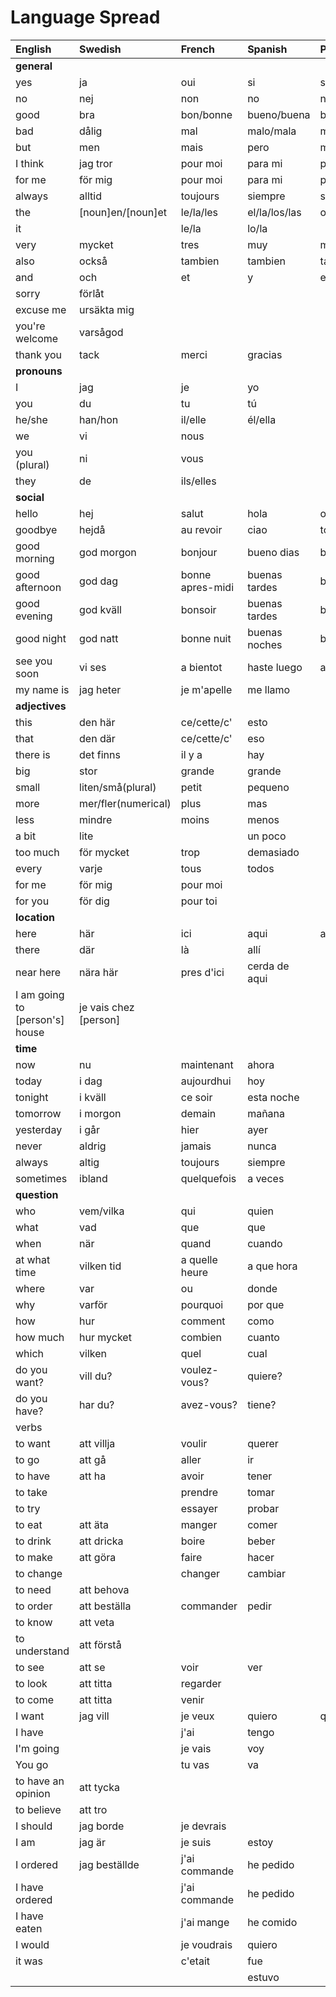 # Language Spread

| English                        | Swedish               | French           | Spanish       | Portugese         | Italian         |
| :----------------------------- | :-------------------- | :--------------- | :------------ | :---------------- | :-------------- |
| **general**                    |                       |                  |               |                   |                 |
| yes                            | ja                    | oui              | si            | si                | si              |
| no                             | nej                   | non              | no            | nao               | no              |
| good                           | bra                   | bon/bonne        | bueno/buena   | bom/boa/bons/boas | buono           |
| bad                            | dålig                 | mal              | malo/mala     | mau               | cattivo/cattiva |
| but                            | men                   | mais             | pero          | mas(mash or mass) | ma              |
| I think                        | jag tror              | pour moi         | para mi       | para mim          | per me          |
| for me                         | för mig               | pour moi         | para mi       | para mim          | per me          |
| always                         | alltid                | toujours         | siempre       | sempre            | sempre          |
| the                            | [noun]en/[noun]et     | le/la/les        | el/la/los/las | o/a/os/as         |                 |
| it                             |                       | le/la            | lo/la         |                   |                 |
| very                           | mycket                | tres             | muy           | muito             | molto           |
| also                           | också                 | tambien          | tambien       | tambem            | anche           |
| and                            | och                   | et               | y             | e                 | e               |
| sorry                          | förlåt                |                  |               |                   |                 |
| excuse me                      | ursäkta mig           |                  |               |                   |                 |
| you're welcome                 | varsågod              |                  |               |                   |                 |
| thank you                      | tack                  | merci            | gracias       |                   |                 |
| **pronouns**                   |                       |                  |               |                   |                 |
| I                              | jag                   | je               | yo            |                   |                 |
| you                            | du                    | tu               | tú            |                   |                 |
| he/she                         | han/hon               | il/elle          | él/ella       |                   |                 |
| we                             | vi                    | nous             |               |                   |                 |
| you (plural)                   | ni                    | vous             |               |                   |                 |
| they                           | de                    | ils/elles        |               |                   |                 |
| **social**                     |                       |                  |               |                   |                 |
| hello                          | hej                   | salut            | hola          | ola               | ciao            |
| goodbye                        | hejdå                 | au revoir        | ciao          | tchau             | arrivederci     |
| good morning                   | god morgon            | bonjour          | bueno dias    | bom dia           | buongiorno      |
| good afternoon                 | god dag               | bonne apres-midi | buenas tardes | boa tarde         | buon pomeriggio |
| good evening                   | god kväll             | bonsoir          | buenas tardes | boa tarde         | buona serata    |
| good night                     | god natt              | bonne nuit       | buenas noches | boa noite         | buona notte     |
| see you soon                   | vi ses                | a bientot        | haste luego   | ate logo          | a dopo          |
| my name is                     | jag heter             | je m'apelle      | me llamo      |                   |                 |
| **adjectives**                 |                       |                  |               |                   |                 |
| this                           | den här               | ce/cette/c'      | esto          |                   |                 |
| that                           | den där               | ce/cette/c'      | eso           |                   |                 |
| there is                       | det finns             | il y a           | hay           |
| big                            | stor                  | grande           | grande        |                   |                 |
| small                          | liten/små(plural)     | petit            | pequeno       |                   |                 |
| more                           | mer/fler(numerical)   | plus             | mas           |                   |                 |
| less                           | mindre                | moins            | menos         |                   |                 |
| a bit                          | lite                  |                  | un poco       |                   |                 |
| too much                       | för mycket            | trop             | demasiado     |                   | troppo          |
| every                          | varje                 | tous             | todos         |                   |                 |
| for me                         | för mig               | pour moi         |               |                   |                 |
| for you                        | för dig               | pour toi         |               |                   |                 |
| **location**                   |                       |                  |               |                   |                 |
| here                           | här                   | ici              | aqui          | aqui              | qui             |
| there                          | där                   | là               | allí          |                   |                 |
| near here                      | nära här              | pres d'ici       | cerda de aqui |                   |                 |
| I am going to [person's] house | je vais chez [person] |                  |               |                   |                 |
| **time**                       |                       |                  |               |                   |                 |
| now                            | nu                    | maintenant       | ahora         |
| today                          | i dag                 | aujourdhui       | hoy           |
| tonight                        | i kväll               | ce soir          | esta noche    |
| tomorrow                       | i morgon              | demain           | mañana        |
| yesterday                      | i går                 | hier             | ayer          |
| never                          | aldrig                | jamais           | nunca         |
| always                         | altig                 | toujours         | siempre       |
| sometimes                      | ibland                | quelquefois      | a veces       |                   |                 |
| **question**                   |                       |                  |               |
| who                            | vem/vilka             | qui              | quien         |
| what                           | vad                   | que              | que           |
| when                           | när                   | quand            | cuando        |
| at what time                   | vilken tid            | a quelle heure   | a que hora    |
| where                          | var                   | ou               | donde         |
| why                            | varför                | pourquoi         | por que       |
| how                            | hur                   | comment          | como          |
| how much                       | hur mycket            | combien          | cuanto        |
| which                          | vilken                | quel             | cual          |
| do you want?                   | vill du?              | voulez-vous?     | quiere?       |
| do you have?                   | har du?               | avez-vous?       | tiene?        |
| verbs                          |                       |                  |
| to want                        | att villja            | voulir           | querer        |
| to go                          | att gå                | aller            | ir            |
| to have                        | att ha                | avoir            | tener         |
| to take                        |                       | prendre          | tomar         |
| to try                         |                       | essayer          | probar        |
| to eat                         | att äta               | manger           | comer         |
| to drink                       | att dricka            | boire            | beber         |
| to make                        | att göra              | faire            | hacer         |
| to change                      |                       | changer          | cambiar       |
| to need                        | att behova            |                  |               |
| to order                       | att beställa          | commander        | pedir         |
| to know                        | att veta              |                  |               |
| to understand                  | att förstå            |                  |               |
| to see                         | att se                | voir             | ver           |
| to look                        | att titta             | regarder         |               |
| to come                        | att titta             | venir            |               |
| I want                         | jag vill              | je veux          | quiero        | quero             |                 |
| I have                         |                       | j'ai             | tengo         |
| I'm going                      |                       | je vais          | voy           |
| You go                         |                       | tu vas           | va            |
| to have an opinion             | att tycka             |                  |               |
| to believe                     | att tro               |                  |               |
| I should                       | jag borde             | je devrais       |               |
| I am                           | jag är                | je suis          | estoy         |
| I ordered                      | jag beställde         | j'ai commande    | he pedido     |
| I have ordered                 |                       | j'ai commande    | he pedido     |
| I have eaten                   |                       | j'ai mange       | he comido     |
| I would                        |                       | je voudrais      | quiero        |
| it was                         |                       | c'etait          | fue           |
|                                |                       |                  | estuvo        |
